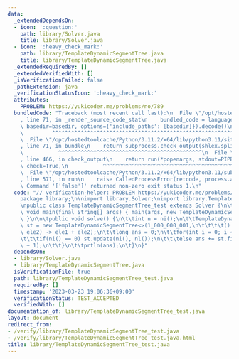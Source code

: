```yaml
---
data:
  _extendedDependsOn:
  - icon: ':question:'
    path: library/Solver.java
    title: library/Solver.java
  - icon: ':heavy_check_mark:'
    path: library/TemplateDynamicSegmentTree.java
    title: library/TemplateDynamicSegmentTree.java
  _extendedRequiredBy: []
  _extendedVerifiedWith: []
  _isVerificationFailed: false
  _pathExtension: java
  _verificationStatusIcon: ':heavy_check_mark:'
  attributes:
    PROBLEM: https://yukicoder.me/problems/no/789
  bundledCode: "Traceback (most recent call last):\n  File \"/opt/hostedtoolcache/Python/3.11.2/x64/lib/python3.11/site-packages/onlinejudge_verify/documentation/build.py\"\
    , line 71, in _render_source_code_stat\n    bundled_code = language.bundle(stat.path,\
    \ basedir=basedir, options={'include_paths': [basedir]}).decode()\n          \
    \         ^^^^^^^^^^^^^^^^^^^^^^^^^^^^^^^^^^^^^^^^^^^^^^^^^^^^^^^^^^^^^^^^^^^^^^^^^^^^^^^^^\n\
    \  File \"/opt/hostedtoolcache/Python/3.11.2/x64/lib/python3.11/site-packages/onlinejudge_verify/languages/user_defined.py\"\
    , line 71, in bundle\n    return subprocess.check_output(shlex.split(command))\n\
    \           ^^^^^^^^^^^^^^^^^^^^^^^^^^^^^^^^^^^^^^^^^^^^^\n  File \"/opt/hostedtoolcache/Python/3.11.2/x64/lib/python3.11/subprocess.py\"\
    , line 466, in check_output\n    return run(*popenargs, stdout=PIPE, timeout=timeout,\
    \ check=True,\n           ^^^^^^^^^^^^^^^^^^^^^^^^^^^^^^^^^^^^^^^^^^^^^^^^^^^^^^^^^\n\
    \  File \"/opt/hostedtoolcache/Python/3.11.2/x64/lib/python3.11/subprocess.py\"\
    , line 571, in run\n    raise CalledProcessError(retcode, process.args,\nsubprocess.CalledProcessError:\
    \ Command '['false']' returned non-zero exit status 1.\n"
  code: "// verification-helper: PROBLEM https://yukicoder.me/problems/no/789\n\n\
    package library;\n\nimport library.Solver;\nimport library.TemplateDynamicSegmentTree;\n\
    \npublic class TemplateDynamicSegmentTree_test extends Solver {\n\tpublic static\
    \ void main(final String[] args) { main(args, new TemplateDynamicSegmentTree_test());\
    \ }\n\n\tpublic void solve() {\n\t\tint n = ni();\n\t\tTemplateDynamicSegmentTree<Long>\
    \ st = new TemplateDynamicSegmentTree<>(1_000_000_001,\n\t\t\t\t() -> 0l, (ele1,\
    \ ele2) -> ele1 + ele2);\n\t\tlong ans = 0;\n\t\tfor(int i = 0; i < n; i ++) {\n\
    \t\t\tif(ni() == 0) st.update(ni(), nl());\n\t\t\telse ans += st.find(ni(), ni()\
    \ + 1);\n\t\t}\n\t\tprtln(ans);\n\t}\n}"
  dependsOn:
  - library/Solver.java
  - library/TemplateDynamicSegmentTree.java
  isVerificationFile: true
  path: library/TemplateDynamicSegmentTree_test.java
  requiredBy: []
  timestamp: '2023-03-23 19:06:36+09:00'
  verificationStatus: TEST_ACCEPTED
  verifiedWith: []
documentation_of: library/TemplateDynamicSegmentTree_test.java
layout: document
redirect_from:
- /verify/library/TemplateDynamicSegmentTree_test.java
- /verify/library/TemplateDynamicSegmentTree_test.java.html
title: library/TemplateDynamicSegmentTree_test.java
---
```

